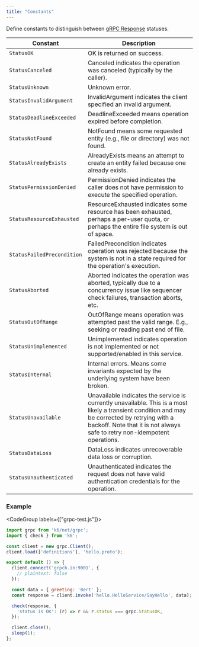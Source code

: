 ```yaml
---
title: "Constants"
---
```


Define constants to distinguish between [gRPC Response](/javascript-api/k6-net-grpc/response) statuses.

| Constant | Description |
|----------|-------------|
| `StatusOK` | OK is returned on success. |
| `StatusCanceled` | Canceled indicates the operation was canceled (typically by the caller). |
| `StatusUnknown` | Unknown error. |
| `StatusInvalidArgument` | InvalidArgument indicates the client specified an invalid argument. |
| `StatusDeadlineExceeded` | DeadlineExceeded means operation expired before completion. |
| `StatusNotFound` | NotFound means some requested entity (e.g., file or directory) was not found. |
| `StatusAlreadyExists` | AlreadyExists means an attempt to create an entity failed because one already exists. |
| `StatusPermissionDenied` | PermissionDenied indicates the caller does not have permission to execute the specified operation. |
| `StatusResourceExhausted` | ResourceExhausted indicates some resource has been exhausted, perhaps a per-user quota, or perhaps the entire file system is out of space. |
| `StatusFailedPrecondition` | FailedPrecondition indicates operation was rejected because the system is not in a state required for the operation's execution. |
| `StatusAborted` | Aborted indicates the operation was aborted, typically due to a concurrency issue like sequencer check failures, transaction aborts, etc. |
| `StatusOutOfRange` | OutOfRange means operation was attempted past the valid range. E.g., seeking or reading past end of file. |
| `StatusUnimplemented` | Unimplemented indicates operation is not implemented or not supported/enabled in this service. |
| `StatusInternal` | Internal errors. Means some invariants expected by the underlying system have been broken. |
| `StatusUnavailable` | Unavailable indicates the service is currently unavailable. This is a most likely a transient condition and may be corrected by retrying with a backoff. Note that it is not always safe to retry non-idempotent operations. |
| `StatusDataLoss` | DataLoss indicates unrecoverable data loss or corruption. |
| `StatusUnauthenticated` | Unauthenticated indicates the request does not have valid authentication credentials for the operation. |

### Example

<CodeGroup labels={["grpc-test.js"]}>

```javascript
import grpc from 'k6/net/grpc';
import { check } from 'k6';

const client = new grpc.Client();
client.load(['definitions'], 'hello.proto');

export default () => {
  client.connect('grpcb.in:9001', {
    // plaintext: false
  });

  const data = { greeting: 'Bert' };
  const response = client.invoke('hello.HelloService/SayHello', data);

  check(response, {
    'status is OK': (r) => r && r.status === grpc.StatusOK,
  });

  client.close();
  sleep(1);
};
```

</CodeGroup>
